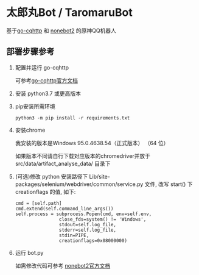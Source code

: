# 太郎丸Bot / TaromaruBot

基于[go-cqhttp](https://github.com/Mrs4s/go-cqhttp)
和 [nonebot2](https://github.com/nonebot/nonebot2) 的原神QQ机器人  

## 部署步骤参考
1. 配置并运行 go-cqhttp

	可参考[go-cqhttp官方文档](https://docs.go-cqhttp.org/)

2. 安装 python3.7 或更高版本

4. pip安装所需环境
	```
	python3 -m pip install -r requirements.txt
	```
5. 安装chrome

	我安装的版本是Windows 95.0.4638.54（正式版本） （64 位）
	
	如果版本不同请自行下载对应版本的chromedriver并放于 src/data/artifact_analyse_data/ 目录下

6. (可选)修改 python 安装路径下
	Lib/site-packages/selenium/webdriver/common/service.py 文件, 
	改写 start() 下 creationflags 的值, 如下: 
	```
	cmd = [self.path]
	cmd.extend(self.command_line_args())
	self.process = subprocess.Popen(cmd, env=self.env,
					close_fds=system() != 'Windows',
					stdout=self.log_file,
					stderr=self.log_file,
					stdin=PIPE,
					creationflags=0x08000000)
	```
7. 运行 bot.py

	如需修改代码可参考 [nonebot2官方文档](https://v2.nonebot.dev/)
	
	
